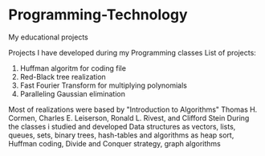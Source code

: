 # Programming-Technology
My educational projects

Projects I have developed during my Programming classes
List of projects:
1. Huffman algoritm for coding file
2. Red-Black tree realization
3. Fast Fourier Transform for multiplying polynomials
4. Paralleling Gaussian elimination

Most of realizations were based by "Introduction to Algorithms" Thomas H. Cormen, Charles E. Leiserson, Ronald L. Rivest, and Clifford Stein
During the classes i studied and developed Data structures as vectors, lists, queues, sets, binary trees, hash-tables and algorithms as heap sort, Huffman coding, Divide and Conquer strategy, graph algorithms
